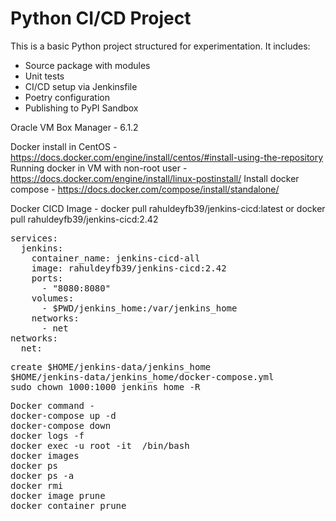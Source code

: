 # Python CI/CD Project 

This is a basic Python project structured for experimentation. It includes:
- Source package with modules
- Unit tests
- CI/CD setup via Jenkinsfile
- Poetry configuration
- Publishing to PyPI Sandbox


Oracle VM Box Manager - 6.1.2

Docker install in CentOS - https://docs.docker.com/engine/install/centos/#install-using-the-repository
Running docker in VM with non-root user - https://docs.docker.com/engine/install/linux-postinstall/
Install docker compose - https://docs.docker.com/compose/install/standalone/

Docker CICD Image - docker pull rahuldeyfb39/jenkins-cicd:latest or docker pull rahuldeyfb39/jenkins-cicd:2.42

<pre lang="md">
services:
  jenkins:
    container_name: jenkins-cicd-all
    image: rahuldeyfb39/jenkins-cicd:2.42
    ports:
      - "8080:8080"
    volumes:
      - $PWD/jenkins_home:/var/jenkins_home
    networks:
      - net
networks:
  net:
</pre>

<pre lang="md">
create $HOME/jenkins-data/jenkins_home
$HOME/jenkins-data/jenkins_home/docker-compose.yml
sudo chown 1000:1000 jenkins_home -R
</pre>

<pre lang="md">
Docker command -
docker-compose up -d
docker-compose down
docker logs -f <container_id or name>
docker exec -u root -it <container_id or name> /bin/bash
docker images
docker ps
docker ps -a
docker rmi <image_id>
docker image prune
docker container prune
</pre>